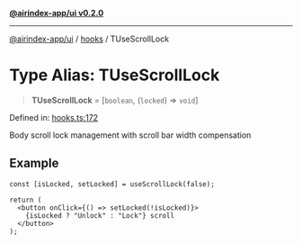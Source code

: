 [**@airindex-app/ui v0.2.0**](../../README.md)

***

[@airindex-app/ui](../../README.md) / [hooks](../README.md) / TUseScrollLock

# Type Alias: TUseScrollLock

> **TUseScrollLock** = \[`boolean`, (`locked`) => `void`\]

Defined in: [hooks.ts:172](https://github.com/airindex-app/ui/blob/d4937753d6b61e212bc6c6c85f1f66df7da59eda/src/types/hooks.ts#L172)

Body scroll lock management with scroll bar width compensation

## Example

```tsx
const [isLocked, setLocked] = useScrollLock(false);

return (
  <button onClick={() => setLocked(!isLocked)}>
    {isLocked ? "Unlock" : "Lock"} scroll
  </button>
);
```
